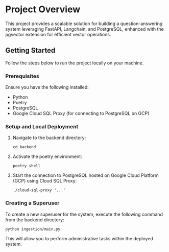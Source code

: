 # Project Overview

This project provides a scalable solution for building a question-answering system leveraging FastAPI, Langchain, and PostgreSQL, enhanced with the pgvector extension for efficient vector operations.

## Getting Started

Follow the steps below to run the project locally on your machine.

### Prerequisites

Ensure you have the following installed:

- Python
- Poetry
- PostgreSQL
- Google Cloud SQL Proxy (for connecting to PostgreSQL on GCP)

### Setup and Local Deployment

1. Navigate to the backend directory:
   ```
   cd backend
   ```
2. Activate the poetry environment:
   ```
   poetry shell
   ```
3. Start the connection to PostgreSQL hosted on Google Cloud Platform (GCP) using Cloud SQL Proxy:
   ```
   ./cloud-sql-proxy '...'
   ```

### Creating a Superuser

To create a new superuser for the system, execute the following command from the backend directory:

```
python ingestion/main.py
```

This will allow you to perform administrative tasks within the deployed system.
